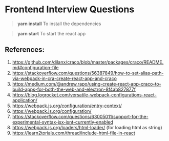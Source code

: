 # Frontend Interview Questions

> **yarn install**
> To install the dependencies

> **yarn start**
> To start the react app

## References:

1. https://github.com/dilanx/craco/blob/master/packages/craco/README.md#configuration-file
2. https://stackoverflow.com/questions/56387849/how-to-set-alias-path-via-webpack-in-cra-create-react-app-and-craco
3. https://medium.com/@andrew.rapo/using-create-react-app-craco-to-build-apps-for-both-the-web-and-electron-8f4ab827877f
4. https://blog.logrocket.com/versatile-webpack-configurations-react-application/
5. https://webpack.js.org/configuration/entry-context/
6. https://webpack.js.org/configuration/
7. https://stackoverflow.com/questions/63005011/support-for-the-experimental-syntax-jsx-isnt-currently-enabled
8. https://webpack.js.org/loaders/html-loader/ (for loading html as string)
9. https://learn2torials.com/thread/include-html-file-in-react

